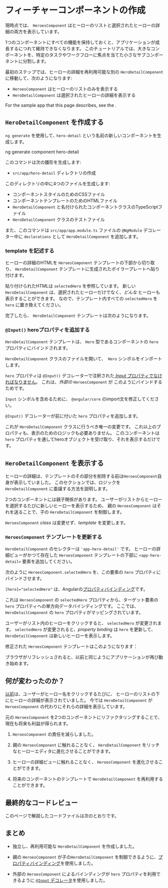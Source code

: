 # フィーチャーコンポーネントの作成

現時点では、 `HeroesComponent` はヒーローのリストと選択されたヒーローの詳細の両方を表示しています。

1つのコンポーネントにすべての機能を保持しておくと、アプリケーションが成長するにつれて維持できなくなります。
このチュートリアルでは、大きなコンポーネントを、特定のタスクやワークフローに焦点を当てた小さなサブコンポーネントに分割します。

最初のステップでは、ヒーローの詳細を再利用可能な別の `HeroDetailComponent` に移動して、次のようになります:

- `HeroesComponent` はヒーローのリストのみを表示する
- `HeroDetailComponent` は選択されたヒーローの詳細を表示する

<div class="alert is-helpful">

  For the sample app that this page describes, see the <live-example></live-example>.

</div>

## `HeroDetailComponent` を作成する

`ng generate` を使用して､ `hero-detail` という名前の新しいコンポーネントを生成します。

<code-example format="shell" language="shell">

ng generate component hero-detail

</code-example>

このコマンドは次の雛形を生成します:

* `src/app/hero-detail` ディレクトリの作成

このディレクトリの中に4つのファイルを生成します:

* コンポーネントスタイルのためのCSSファイル
* コンポーネントテンプレートのためのHTMLファイル
* `HeroDetailComponent` と名付けられたコンポーネントクラスのTypeScriptファイル
* `HeroDetailComponent` クラスのテストファイル

また、このコマンドは `src/app/app.module.ts` ファイルの `@NgModule` デコレーター中に `declarations` として `HeroDetailComponent` を追加します。

### template を記述する

ヒーローの詳細のHTMLを `HeroesComponent` テンプレートの下部から切り取り、 `HeroDetailComponent` テンプレートに生成されたボイラープレートへ貼り付けます。

貼り付けられたHTMLは `selectedHero` を参照しています。
新しい `HeroDetailComponent` は、選択されたヒーローだけでなく、_どんな_ ヒーローも表示することができます。
なので、テンプレート内すべての `selectedHero` を `hero` に置き換えてください。

完了したら、 `HeroDetailComponent` テンプレートは次のようになります。

<code-example header="src/app/hero-detail/hero-detail.component.html" path="toh-pt3/src/app/hero-detail/hero-detail.component.html"></code-example>

### `@Input()` heroプロパティを追加する

`HeroDetailComponent` テンプレートは、
`Hero` 型であるコンポーネントの `hero` プロパティにバインドされます。

`HeroDetailComponent` クラスのファイルを開いて、` Hero` シンボルをインポートします。

<code-example path="toh-pt3/src/app/hero-detail/hero-detail.component.ts" 
region="import-hero" header="src/app/hero-detail/hero-detail.component.ts (import Hero)"></code-example>

`hero` プロパティは
`@Input()` デコレーターで注釈された[ _Input_ プロパティでなければなりません](guide/inputs-outputs "Input and Output properties")。
これは、_外部の_ `HeroesComponent` が
このようにバインドするためです。

<code-example path="toh-pt3/src/app/heroes/heroes.component.html" region="hero-detail-binding"></code-example>

`Input` シンボルを含めるために、 `@angular/core` のimport文を修正してください。

<code-example header="src/app/hero-detail/hero-detail.component.ts (import Input)" path="toh-pt3/src/app/hero-detail/hero-detail.component.ts" region="import-input"></code-example>

`@Input()` デコレーターが前に付いた `hero` プロパティを追加します。

<code-example header="src/app/hero-detail/hero-detail.component.ts" path="toh-pt3/src/app/hero-detail/hero-detail.component.ts" region="input-hero"></code-example>

これが `HeroDetailComponent` クラスに行うべき唯一の変更です。
これ以上のプロパティも、表示のためのロジックも必要ありません。
このコンポーネントは `hero` プロパティを通してheroオブジェクトを受け取り、それを表示するだけです。

## `HeroDetailComponent` を表示する

ヒーローの詳細は、テンプレートのその部分を削除する前は`HeroesComponent`自身が表示していました。
このセクションでは、ロジックを `HeroDetailComponent` に委譲する方法を説明します。

2つのコンポーネントには親子関係があります。
ユーザーがリストからヒーローを選択するたびに新しいヒーローを表示するため、
親の `HeroesComponent` はそれを送ることで、子の `HeroDetailComponent` を制御します。

`HeroesComponent` _class_ は変更せず、_template_ を変更します。

<a id="heroes-component-template"></a>

### `HeroesComponent` テンプレートを更新する

`HeroDetailComponent` のセレクターは `'app-hero-detail'` です。
ヒーローの詳細ビューがかつて存在した `HeroesComponent` テンプレートの下部に `<app-hero-detail>` 要素を追加してください。

次のように `HeroesComponent.selectedHero` を、この要素の `hero` プロパティにバインドさせます。

<code-example header="heroes.component.html (HeroDetail binding)" path="toh-pt3/src/app/heroes/heroes.component.html" region="hero-detail-binding"></code-example>

`[hero]="selectedHero"` は、Angularの[プロパティバインディング](guide/property-binding)です。

これは `HeroesComponent` の `selectedHero` プロパティから、ターゲット要素の `hero` プロパティへの単方向データバインディングです。
ここでは、`HeroDetailComponent` の `hero` プロパティがマッピングされています。

ユーザーがリスト内のヒーローをクリックすると、 `selectedHero` が変更されます。
`selectedHero` が変更されると、_property binding_ は `hero` を更新して、
 `HeroDetailComponent` は新しいヒーローを表示します。

修正された `HeroesComponent` テンプレートはこのようになります：

<code-example path="toh-pt3/src/app/heroes/heroes.component.html"
  header="heroes.component.html"></code-example>

ブラウザがリフレッシュされると、以前と同じようにアプリケーションが再び動き始めます。

## 何が変わったのか？

[以前](tutorial/toh-pt2)は、ユーザーがヒーロー名をクリックするたびに、
ヒーローのリストの下にヒーローの詳細が表示されていました。
今では `HeroDetailComponent` が `HeroesComponent` の代わりにそれらの詳細を表示しています。

元の `HeroesComponent` を2つのコンポーネントにリファクタリングすることで、現在も将来も利益が得られます。

1. `HeroesComponent` の責任を減らしました。

1. 親の `HeroesComponent` に触れることなく、
`HeroDetailComponent` をリッチなヒーローエディタに進化させることができます。

1. ヒーローの詳細ビューに触れることなく、 `HeroesComponent` を進化させることができます。

1. 将来のコンポーネントのテンプレートで `HeroDetailComponent` を再利用することができます。

## 最終的なコードレビュー

このページで解説したコードファイルは次のとおりです。

<code-tabs>

  <code-pane header="src/app/hero-detail/hero-detail.component.ts" path="toh-pt3/src/app/hero-detail/hero-detail.component.ts"></code-pane>

  <code-pane header="src/app/hero-detail/hero-detail.component.html" path="toh-pt3/src/app/hero-detail/hero-detail.component.html"></code-pane>

  <code-pane header="src/app/heroes/heroes.component.html" path="toh-pt3/src/app/heroes/heroes.component.html"></code-pane>

  <code-pane header="src/app/app.module.ts" path="toh-pt3/src/app/app.module.ts"></code-pane>

</code-tabs>

## まとめ

* 独立し、再利用可能な `HeroDetailComponent` を作成しました。

* 親の `HeroesComponent` が子の`HeroDetailComponent` を制御できるように、[プロパティバインディング](guide/property-binding)を使用しました。

* 外部の `HeroesComponent` によるバインディングが
`hero` プロパティを利用できるように
[`@Input` デコレータ](guide/inputs-outputs)を使用しました。
